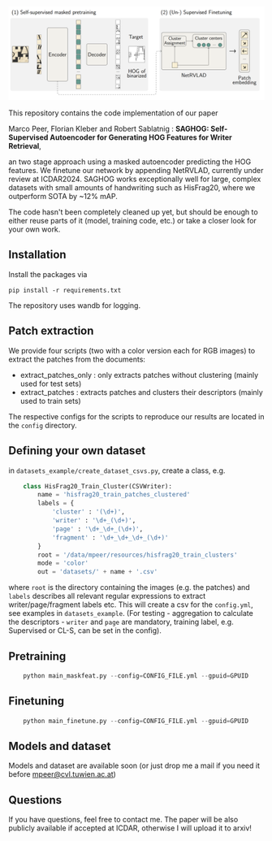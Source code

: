 ![header](assets/header.png)

This repository contains the code implementation of our paper 

Marco Peer, Florian Kleber and Robert Sablatnig : **SAGHOG: Self-Supervised Autoencoder for Generating HOG Features for Writer Retrieval**,

an two stage approach using a masked autoencoder predicting the HOG features. We finetune our network by appending NetRVLAD, currently under review at ICDAR2024. SAGHOG works exceptionally well for large, complex datasets with small amounts of handwriting such as HisFrag20, where we outperform SOTA by ~12% mAP. 

The code hasn't been completely cleaned up yet, but should be enough to either reuse parts of it (model, training code, etc.) or take a closer look for your own work.

## Installation

Install the packages via

    pip install -r requirements.txt

The repository uses wandb for logging.

## Patch extraction

We provide four scripts (two with a color version each for RGB images) to extract the patches from the documents:

- extract_patches_only : only extracts patches without clustering (mainly used for test sets)
- extract_patches : extracts patches and clusters their descriptors (mainly used to train sets)

The respective configs for the scripts to reproduce our results are located in the `config` directory.

## Defining your own dataset

in `datasets_example/create_dataset_csvs.py`, create a class, e.g.
```python
    class HisFrag20_Train_Cluster(CSVWriter):
        name = 'hisfrag20_train_patches_clustered'
        labels = {
            'cluster' : '(\d+)',
            'writer' : '\d+_(\d+)',
            'page' : '\d+_\d+_(\d+)',
            'fragment' : '\d+_\d+_\d+_(\d+)'
        }
        root = '/data/mpeer/resources/hisfrag20_train_clusters'
        mode = 'color'
        out = 'datasets/' + name + '.csv'
```

where `root` is the directory containing the images (e.g. the patches) and `labels` describes all relevant regular expressions to extract writer/page/fragment labels etc. This will create a csv for the `config.yml`, see examples in `datasets_example`. (For testing - aggregation to calculate the descriptors - `writer` and `page` are mandatory, training label, e.g. Supervised or CL-S, can be set in the config).

## Pretraining

```python
    python main_maskfeat.py --config=CONFIG_FILE.yml --gpuid=GPUID
```

## Finetuning

```python
    python main_finetune.py --config=CONFIG_FILE.yml --gpuid=GPUID
```

## Models and dataset

Models and dataset are available soon (or just drop me a mail if you need it before mpeer@cvl.tuwien.ac.at)

## Questions

If you have questions, feel free to contact me. The paper will be also publicly available if accepted at ICDAR, otherwise I will upload it to arxiv!